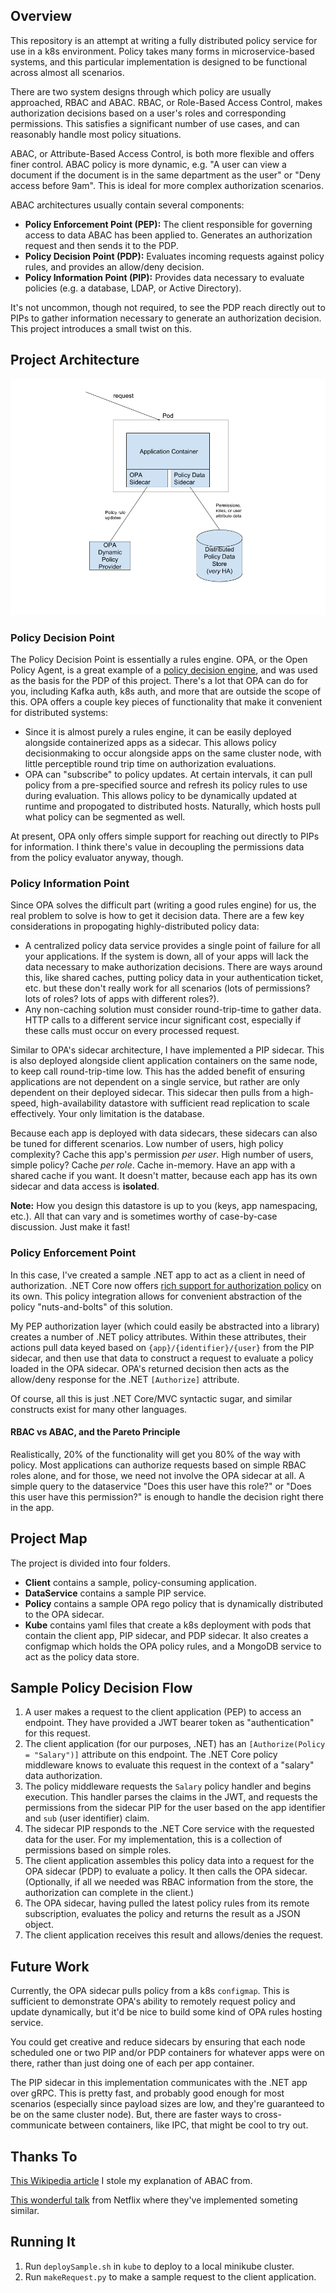 ## Overview

This repository is an attempt at writing a fully distributed policy service for use in a k8s environment. Policy takes many forms in microservice-based systems, and this particular implementation is designed to be functional across almost all scenarios.

There are two system designs through which policy are usually approached, RBAC and ABAC. RBAC, or Role-Based Access Control, makes authorization decisions based on a user's roles and corresponding permissions. This satisfies a significant number of use cases, and can reasonably handle most policy situations.

ABAC, or Attribute-Based Access Control, is both more flexible and offers finer control. ABAC policy is more dynamic, e.g. "A user can view a document if the document is in the same department as the user" or "Deny access before 9am". This is ideal for more complex authorization scenarios.

ABAC architectures usually contain several components:

- **Policy Enforcement Point (PEP):** The client responsible for governing access to data ABAC has been applied to. Generates an authorization request and then sends it to the PDP.
- **Policy Decision Point (PDP):** Evaluates incoming requests against policy rules, and provides an allow/deny decision.
- **Policy Information Point (PIP):** Provides data necessary to evaluate policies (e.g. a database, LDAP, or Active Directory).  

It's not uncommon, though not required, to see the PDP reach directly out to PIPs to gather information necessary to generate an authorization decision. This project introduces a small twist on this.

## Project Architecture

![Solution Design](https://github.com/joelbraun/Distributed-Policy/raw/master/doc/arch.png)

### Policy Decision Point

The Policy Decision Point is essentially a rules engine. OPA, or the Open Policy Agent, is a great example of a [policy decision engine](https://github.com/open-policy-agent/opa), and was used as the basis for the PDP of this project. There's a lot that OPA can do for you, including Kafka auth, k8s auth, and more that are outside the scope of this. OPA offers a couple key pieces of functionality that make it convenient for distributed systems:

- Since it is almost purely a rules engine, it can be easily deployed alongside containerized apps as a sidecar. This allows policy decisionmaking to occur alongside apps on the same cluster node, with little perceptible round trip time on authorization evaluations.
- OPA can "subscribe" to policy updates. At certain intervals, it can pull policy from a pre-specified source and refresh its policy rules to use during evaluation. This allows policy to be dynamically updated at runtime and propogated to distributed hosts. Naturally, which hosts pull what policy can be segmented as well.

At present, OPA only offers simple support for reaching out directly to PIPs for information. I think there's value in decoupling the permissions data from the policy evaluator anyway, though.

### Policy Information Point

Since OPA solves the difficult part (writing a good rules engine) for us, the real problem to solve is how to get it decision data. There are a few key considerations in propogating highly-distributed policy data:

- A centralized policy data service provides a single point of failure for all your applications. If the system is down, all of your apps will lack the data necessary to make authorization decisions. There are ways around this, like shared caches, putting policy data in your authentication ticket, etc. but these don't really work for all scenarios (lots of permissions? lots of roles? lots of apps with different roles?).
- Any non-caching solution must consider round-trip-time to gather data. HTTP calls to a different service incur significant cost, especially if these calls must occur on every processed request.

Similar to OPA's sidecar architecture, I have implemented a PIP sidecar. This is also deployed alongside client application containers on the same node, to keep call round-trip-time low. This has the added benefit of ensuring applications are not dependent on a single service, but rather are only dependent on their deployed sidecar. This sidecar then pulls from a high-speed, high-availability datastore with sufficient read replication to scale effectively. Your only limitation is the database.

Because each app is deployed with data sidecars, these sidecars can also be tuned for different scenarios. Low number of users, high policy complexity? Cache this app's permission _per user_. High number of users, simple policy? Cache _per role_. Cache in-memory. Have an app with a shared cache if you want. It doesn't matter, because each app has its own sidecar and data access is **isolated**.

**Note:** How you design this datastore is up to you (keys, app namespacing, etc.). All that can vary and is sometimes worthy of case-by-case discussion. Just make it fast!

### Policy Enforcement Point

In this case, I've created a sample .NET app to act as a client in need of authorization. .NET Core now offers [rich support for authorization policy](https://docs.microsoft.com/en-us/aspnet/core/security/authorization/policies?view=aspnetcore-2.2) on its own. This policy integration allows for convenient abstraction of the policy "nuts-and-bolts" of this solution.

My PEP authorization layer (which could easily be abstracted into a library) creates a number of .NET policy attributes. Within these attributes, their actions pull data keyed based on `{app}/{identifier}/{user}` from the PIP sidecar, and then use that data to construct a request to evaluate a policy loaded in the OPA sidecar. OPA's returned decision then acts as the allow/deny response for the .NET `[Authorize]` attribute.

Of course, all this is just .NET Core/MVC syntactic sugar, and similar constructs exist for many other languages.

#### RBAC vs ABAC, and the Pareto Principle

Realistically, 20% of the functionality will get you 80% of the way with policy. Most applications can authorize requests based on simple RBAC roles alone, and for those, we need not involve the OPA sidecar at all. A simple query to the dataservice "Does this user have this role?" or "Does this user have this permission?" is enough to handle the decision right there in the app.

## Project Map

The project is divided into four folders.

- **Client** contains a sample, policy-consuming application.
- **DataService** contains a sample PIP service.
- **Policy** contains a sample OPA rego policy that is dynamically distributed to the OPA sidecar.
- **Kube** contains yaml files that create a k8s deployment with pods that contain the client app, PIP sidecar, and PDP sidecar. It also creates a configmap which holds the OPA policy rules, and a MongoDB service to act as the policy data store.

## Sample Policy Decision Flow

1. A user makes a request to the client application (PEP) to access an endpoint. They have provided a JWT bearer token as "authentication" for this request.
2. The client application (for our purposes, .NET) has an `[Authorize(Policy = "Salary")]` attribute on this endpoint. The .NET Core policy middleware knows to evaluate this request in the context of a "salary" data authorization.
3. The policy middleware requests the `Salary` policy handler and begins execution. This handler parses the claims in the JWT, and requests the permissions from the sidecar PIP for the user based on the app identifier and `sub` (user identifier) claim.
4. The sidecar PIP responds to the .NET Core service with the requested data for the user. For my implementation, this is a collection of permissions based on simple roles.
5. The client application assembles this policy data into a request for the OPA sidecar (PDP) to evaluate a policy. It then calls the OPA sidecar. (Optionally, if all we needed was RBAC information from the store, the authorization can complete in the client.)
6. The OPA sidecar, having pulled the latest policy rules from its remote subscription, evaluates the policy and returns the result as a JSON object.
7. The client application receives this result and allows/denies the request.

## Future Work

Currently, the OPA sidecar pulls policy from a k8s `configmap`. This is sufficient to demonstrate OPA's ability to remotely request policy and update dynamically, but it'd be nice to build some kind of OPA rules hosting service.

You could get creative and reduce sidecars by ensuring that each node scheduled one or two PIP and/or PDP containers for whatever apps were on there, rather than just doing one of each per app container.

The PIP sidecar in this implementation communicates with the .NET app over gRPC. This is pretty fast, and probably good enough for most scenarios (especially since payload sizes are low, and they're guaranteed to be on the same cluster node). But, there are faster ways to cross-communicate between containers, like IPC, that might be cool to try out.  

## Thanks To

[This Wikipedia article](https://en.wikipedia.org/wiki/Attribute-based_access_control) I stole my explanation of ABAC from.

[This wonderful talk](https://www.youtube.com/watch?v=R6tUNpRpdnY) from Netflix where they've implemented someting similar.

## Running It

1. Run `deploySample.sh` in `kube` to deploy to a local minikube cluster.
2. Run `makeRequest.py` to make a sample request to the client application.